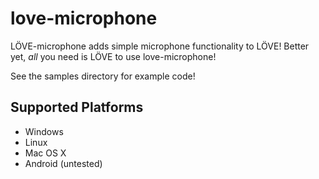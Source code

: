 # love-microphone
LÖVE-microphone adds simple microphone functionality to LÖVE! Better yet, *all* you need is LÖVE to use love-microphone!

See the samples directory for example code!

## Supported Platforms
- Windows
- Linux
- Mac OS X
- Android (untested)